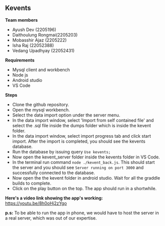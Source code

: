 ## Kevents

**Team members**

 - Ayush Dev (2205196)
 - Daithoulung Rongmai(2205203)
 - Mobasshir Ajaz (2205222)
 - Isha Raj (22052388)
 - Vedang Upadhyay (22052431)
 
 **Requirements**
 
 - Mysql client and workbench
 - Node js
 - Android studio
 - VS Code

**Steps**

 - Clone the github repository.
 - Open the mysql workbench.
 - Select the data import option under the server menu.
 - In the data import window, select 'Import from self contained file' and select the .sql file inside the dumps folder which is inside the kevent folder.
 - In the data import window, select import progress tab and click start import. After the import is completed, you should see the kevents database.
 - Run the database by issuing query `Use kevents;`
 - Now open the kevent_server folder inside the kevents folder in VS Code.
 - In the terminal run command `node ./kevent_back.js`. This should start the server and you should see `Server running on port 3000` and successfully connected to the database.
 - Now open the the kevent folder in android studio. Wait for all the graddle builds to complete.
 - Click on the play button on the top. The app should run in a shortwhile.

**Here's a video link showing the app's working:**
https://youtu.be/8h0oHj2zYgo

**p.s:** To be able to run the app in phone, we would have to host the server in a real server, which was out of our expertise.


